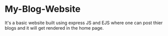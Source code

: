 # My-Blog-Website
It's a basic website built using express JS and EJS where one can post thier blogs and it will get rendered in the home page.
